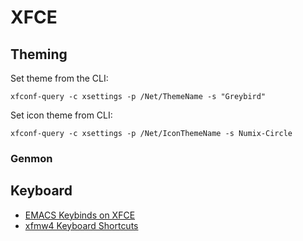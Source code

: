 # XFCE

## Theming
Set theme from the CLI:

``xfconf-query -c xsettings -p /Net/ThemeName -s "Greybird"``

Set icon theme from CLI:

``xfconf-query -c xsettings -p /Net/IconThemeName -s Numix-Circle``

### Genmon

## Keyboard
* [EMACS Keybinds on XFCE](https://github.com/eam-00/Linux-Notes/blob/main/Keyboard/linux-notes-keyboard.md#emacs-keybindings-on-xfce)
* [xfmw4 Keyboard Shortcuts](https://github.com/eam-00/Linux-Notes/blob/main/Keyboard/linux-notes-keyboard.md#xfce-window-manager-keyboard-shortcuts)

